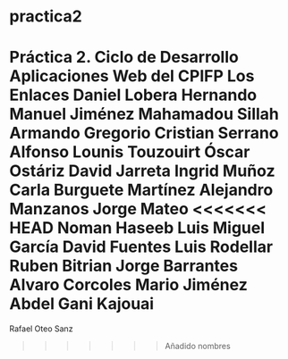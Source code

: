 # practica2
Práctica 2. Ciclo de Desarrollo Aplicaciones Web del CPIFP Los Enlaces
Daniel Lobera Hernando
Manuel Jiménez
Mahamadou Sillah
Armando Gregorio
Cristian Serrano Alfonso
Lounis Touzouirt
Óscar Ostáriz
David Jarreta
Ingrid Muñoz
Carla Burguete Martínez
Alejandro Manzanos
Jorge Mateo
<<<<<<< HEAD
Noman Haseeb
Luis Miguel García
David Fuentes
Luis Rodellar
Ruben Bitrian
Jorge Barrantes
Alvaro Corcoles
Mario Jiménez
Abdel Gani Kajouai
=======
Rafael Oteo Sanz
>>>>>>> Añadido nombres
